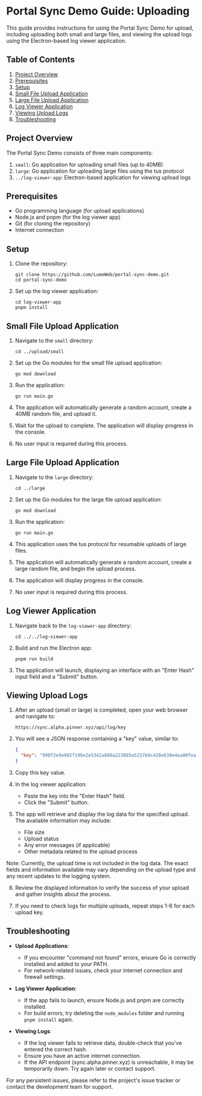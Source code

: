 # Portal Sync Demo Guide: Uploading

This guide provides instructions for using the Portal Sync Demo for upload, including uploading both small and large files, and viewing the upload logs using the Electron-based log viewer application.

## Table of Contents

1. [Project Overview](#project-overview)
2. [Prerequisites](#prerequisites)
3. [Setup](#setup)
4. [Small File Upload Application](#small-file-upload-application)
5. [Large File Upload Application](#large-file-upload-application)
6. [Log Viewer Application](#log-viewer-application)
7. [Viewing Upload Logs](#viewing-upload-logs)
8. [Troubleshooting](#troubleshooting)

## Project Overview

The Portal Sync Demo consists of three main components:

1. `small`: Go application for uploading small files (up to 40MB)
2. `large`: Go application for uploading large files using the tus protocol
3. `../log-viewer-app`: Electron-based application for viewing upload logs

## Prerequisites

- Go programming language (for upload applications)
- Node.js and pnpm (for the log viewer app)
- Git (for cloning the repository)
- Internet connection

## Setup

1. Clone the repository:
   ```
   git clone https://github.com/LumeWeb/portal-sync-demo.git
   cd portal-sync-demo
   ```

2. Set up the log viewer application:
   ```
   cd log-viewer-app
   pnpm install
   ```

## Small File Upload Application

1. Navigate to the `small` directory:
   ```
   cd ../upload/small
   ```

2. Set up the Go modules for the small file upload application:
   ```
   go mod download
   ```

3. Run the application:
   ```
   go run main.go
   ```

4. The application will automatically generate a random account, create a 40MB random file, and upload it.

5. Wait for the upload to complete. The application will display progress in the console.

6. No user input is required during this process.

## Large File Upload Application

1. Navigate to the `large` directory:
   ```
   cd ../large
   ```

2. Set up the Go modules for the large file upload application:
   ```
   go mod download
   ```

3. Run the application:
   ```
   go run main.go
   ```

4. This application uses the tus protocol for resumable uploads of large files.

5. The application will automatically generate a random account, create a large random file, and begin the upload process.

6. The application will display progress in the console.

7. No user input is required during this process.

## Log Viewer Application

1. Navigate back to the `log-viewer-app` directory:
   ```
   cd ../../log-viewer-app
   ```

2. Build and run the Electron app:
   ```
   pnpm run build
   ```

3. The application will launch, displaying an interface with an "Enter Hash" input field and a "Submit" button.

## Viewing Upload Logs

1. After an upload (small or large) is completed, open your web browser and navigate to:
   ```
   https://sync.alpha.pinner.xyz/api/log/key
   ```

2. You will see a JSON response containing a "key" value, similar to:
   ```json
   {
     "key": "990f2e9a992f196e2e5342a880a223885a5257b9c428e630e4ea80feafe06ab"
   }
   ```

3. Copy this key value.

4. In the log viewer application:
    - Paste the key into the "Enter Hash" field.
    - Click the "Submit" button.

5. The app will retrieve and display the log data for the specified upload. The available information may include:
    - File size
    - Upload status
    - Any error messages (if applicable)
    - Other metadata related to the upload process

Note: Currently, the upload time is not included in the log data. The exact fields and information available may vary depending on the upload type and any recent updates to the logging system.

6. Review the displayed information to verify the success of your upload and gather insights about the process.

7. If you need to check logs for multiple uploads, repeat steps 1-6 for each upload key.

## Troubleshooting

- **Upload Applications**:
    - If you encounter "command not found" errors, ensure Go is correctly installed and added to your PATH.
    - For network-related issues, check your internet connection and firewall settings.

- **Log Viewer Application**:
    - If the app fails to launch, ensure Node.js and pnpm are correctly installed.
    - For build errors, try deleting the `node_modules` folder and running `pnpm install` again.

- **Viewing Logs**:
    - If the log viewer fails to retrieve data, double-check that you've entered the correct hash.
    - Ensure you have an active internet connection.
    - If the API endpoint (sync.alpha.pinner.xyz) is unreachable, it may be temporarily down. Try again later or contact support.

For any persistent issues, please refer to the project's issue tracker or contact the development team for support.
